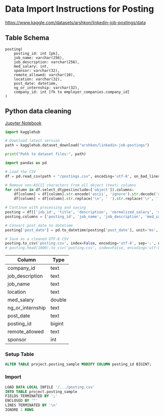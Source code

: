# Data Import Instructions for Posting

https://www.kaggle.com/datasets/arshkon/linkedin-job-postings/data

## Table Schema
```
posting(
	posting_id: int [pk],
	job_name: varchar(256),
	job_description: varchar(256),
	med_salary: int,
	sponsor: varchar(32),
	remote_allowed: varchar(10),
	location: varchar(32),
	post_date: datetime,
	ng_or_internship: varchar(32),
	company_id: int [fk to employer_companies.company_id]
)
```

## Python data cleaning

[Jupyter Notebook](./posting.ipynb)
```python
import kagglehub

# Download latest version
path = kagglehub.dataset_download("arshkon/linkedin-job-postings")

print("Path to dataset files:", path)

import pandas as pd

# Load the CSV
df = pd.read_csv(path + "/postings.csv", encoding='utf-8', on_bad_lines='skip') 

# Remove non-ASCII characters from all object (text) columns
for column in df.select_dtypes(include=['object']).columns:
    df[column] = df[column].str.encode('ascii', 'ignore').str.decode('ascii')
    df[column] = df[column].str.replace('\n', ' ').str.replace('\r', ' ')

# Continue with processing and saving
posting = df[['job_id', 'title', 'description', 'normalized_salary', 'sponsored', 'remote_allowed', 'location', 'original_listed_time', 'formatted_experience_level', 'company_id']].copy()
posting.columns = ['posting_id', 'job_name', 'job_description', 'med_salary', 'sponsor', 'remote_allowed', 'location', 'post_date', 'ng_or_internship', 'company_id']

# Convert post_date to datetime
posting['post_date'] = pd.to_datetime(posting['post_date'], unit='ms', errors='coerce')

# Save as a cleaned UTF-8 CSV
posting.to_csv('posting.csv', index=False, encoding='utf-8', sep=';', na_rep='NULL')
# posting.head(1000).to_csv('posting.csv', index=False, encoding='utf-8', sep=';', na_rep='NULL')
```

| Column             | Type   |
|--------------------|--------|
| company_id         | text   |
| job_description    | text   |
| job_name           | text   |
| location           | text   |
| med_salary         | double |
| ng_or_internship   | text   |
| post_date          | text   |
| posting_id         | bigint |
| remote_allowed     | text   |
| sponsor            | int    |


### Setup Table
```SQL
ALTER TABLE project.posting_sample MODIFY COLUMN posting_id BIGINT;
```

### Import
```SQL
LOAD DATA LOCAL INFILE '/.../posting.csv' 
INTO TABLE project.posting_sample
FIELDS TERMINATED BY ';' 
ENCLOSED BY '"'
LINES TERMINATED BY '\n' 
IGNORE 1 ROWS
```
